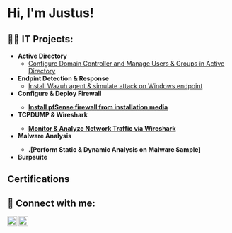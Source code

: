 <h1>Hi, I'm Justus! </h1>

<h2>👨‍💻 IT Projects:</h2>

- <b>Active Directory </b>
  - [Configure Domain Controller and Manage Users & Groups in Active Directory](https://github.com/fieldsjustus/ActiveDiretoryLab/tree/main)
- <b>Endpint Detection & Response </b>
  - [Install Wazuh agent & simulate attack on Windows endpoint](https://github.com/fieldsjustus/EDR/tree/main)
- <b> Configure & Deploy Firewall <b>
  - [Install pfSense firewall from installation media](https://github.com/fieldsjustus/FirewallConfiguration/tree/main)
- <b>TCPDUMP & Wireshark <b>
  - [Monitor & Analyze Network Traffic via Wireshark](https://github.com/fieldsjustus/TCP/tree/main)
- <b>Malware Analysis <b>
  - .[Perform Static & Dynamic Analysis on Malware Sample]
- <b>Burpsuite <b>
  
<h2> Certifications</h2>



<h2> 🤳 Connect with me:</h2>


[<img align="left" alt="JoshMadakor | LinkedIn" width="22px" src="https://cdn.jsdelivr.net/npm/simple-icons@v3/icons/linkedin.svg" />][linkedin]
[<img align="left" alt="JoshMadakor | Instagram" width="22px" src="https://cdn.jsdelivr.net/npm/simple-icons@v3/icons/instagram.svg" />][instagram]



[instagram]: https://www.instagram.com/justy000.1?igsh=Z3pidXRvbGwwajlh&utm_source=qr
[linkedin]: https://www.linkedin.com/in/justus-fields-95164a135/

<!--
**joshmadakor1/joshmadakor1** is a ✨ _special_ ✨ repository because its `README.md` (this file) appears on your GitHub profile.

Here are some ideas to get you started:

- 🔭 I’m currently working on ...
- 🌱 I’m currently learning ...
- 👯 I’m looking to collaborate on ...
- 🤔 I’m looking for help with ...
- 💬 Ask me about ...
- 📫 How to reach me: ...
- 😄 Pronouns: ...
- ⚡ Fun fact: ...
-->
